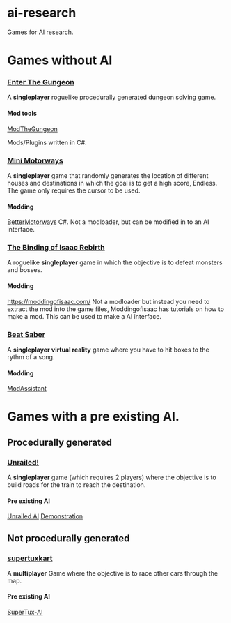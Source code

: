 # ai-research
Games for AI research.

# Games without AI

### [Enter The Gungeon](https://store.steampowered.com/app/311690/Enter_the_Gungeon/)

A **singleplayer** roguelike procedurally generated dungeon solving game.

#### Mod tools
[ModTheGungeon](https://modthegungeon.eu/)

Mods/Plugins written in C#.

### [Mini Motorways](https://store.steampowered.com/app/1127500/Mini_Motorways/)

A **singleplayer** game that randomly generates the location of different houses and destinations in which the goal is to get a high score, Endless.
The game only requires the cursor to be used.

#### Modding 
[BetterMotorways](https://github.com/matias-kovero/BetterMotorways)
C#. Not a modloader, but can be modified in to an AI interface.

### [The Binding of Isaac Rebirth](https://store.steampowered.com/app/250900/The_Binding_of_Isaac_Rebirth/)

A roguelike **singleplayer** game in which the objective is to defeat monsters and bosses. 

#### Modding
https://moddingofisaac.com/
Not a modloader but instead you need to extract the mod into the game files, Moddingofisaac has tutorials on how to make a mod. This can be used to make a AI interface.

### [Beat Saber](https://store.steampowered.com/app/620980/Beat_Saber/)

A **singleplayer** **virtual reality** game where you have to hit boxes to the rythm of a song.

#### Modding
[ModAssistant](https://github.com/Assistant/ModAssistant)

# Games with a pre existing AI.

## Procedurally generated

### [Unrailed!](https://store.steampowered.com/app/1016920/Unrailed/)

A **singleplayer** game (which requires 2 players) where the objective is to build roads for the train to reach the destination.

#### Pre existing AI
[Unrailed AI](https://github.com/Flowtter/unrailed-ai)
[Demonstration](https://www.youtube.com/watch?v=Hu6cn4zaFlU)

## Not procedurally generated

### [supertuxkart](https://supertuxkart.net)

A **multiplayer** Game where the objective is to race other cars through the map.

#### Pre existing AI 

[SuperTux-AI](https://github.com/EZBUTD/SuperTux-AI)
